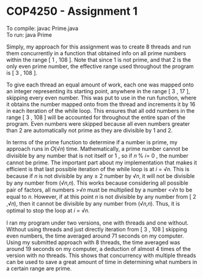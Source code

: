 # COP4250 - Assignment 1

To compile: javac Prime.java <br/>
To run: java Prime

Simply, my approach for this assignment was to create 8 threads and run them concurrently in
a function that obtained info on all prime numbers within the range [ 1 , 108 ]. Note that since 1
is not prime, and that 2 is the only even prime number, the effective range used throughout the
program is [ 3 , 108 ].

To give each thread an equal amount of work, each one was mapped onto an integer
representing its starting point, anywhere in the range [ 3 , 17 ], skipping every even number. This
was put to use in the run function, where it obtains the number mapped onto from the thread
and increments it by 16 in each iteration of the while loop. This ensures that all odd numbers in
the range [ 3 , 108 ] will be accounted for throughout the entire span of the program. Even
numbers were skipped because all even numbers greater than 2 are automatically not prime as
they are divisible by 1 and 2.

In terms of the prime function to determine if a number is prime, my approach runs in 𝑂(√𝑛)
time. Mathematically, a prime number cannot be divisible by any number that is not itself or 1 ,
so if 𝑛 % 𝑖= 0 , the number cannot be prime. The important part about my implementation
that makes it efficient is that last possible iteration of the while loop is at 𝑖 = √𝑛. This is because
if 𝑛 is not divisible by any ≥ 2 number by √𝑛, it will not be divisible by any number from
(√𝑛,𝑛). This works because considering all possible pair of factors, all numbers >√𝑛 must be
multiplied by a number <√𝑛 to be equal to 𝑛. However, if at this point 𝑛 is not divisible by any
number from [ 2 ,√𝑛), then it cannot be divisible by any number from (√𝑛,𝑛). Thus, it is
optimal to stop the loop at 𝑖 = √𝑛.

I ran my program under two versions, one with threads and one without. Without using threads
and just directly iteration from [ 3 , 108 ] skipping even numbers, the time averaged around 71
seconds on my computer. Using my submitted approach with 8 threads, the time averaged was
around 19 seconds on my computer, a deduction of almost 4 times of the version with no
threads. This shows that concurrency with multiple threads can be used to save a great amount
of time in determining what numbers in a certain range are prime.
